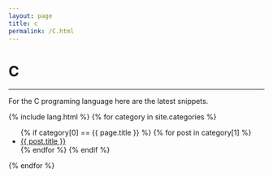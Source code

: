 ```yaml
---
layout: page
title: c
permalink: /C.html
---
```


# C

---

For the C programing language here are the latest snippets.

{% include lang.html %}
{% for category in site.categories %}
  <ul>
    {% if category[0] == {{ page.title }} %}
      {% for post in category[1] %}
        <li><a href="{{ post.url }}">{{ post.title }}</a></li>
      {% endfor %}
    {% endif %}
  </ul>
{% endfor %}

